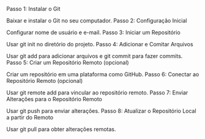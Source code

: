 Passo 1: Instalar o Git

Baixar e instalar o Git no seu computador.
Passo 2: Configuração Inicial

Configurar nome de usuário e e-mail.
Passo 3: Iniciar um Repositório

Usar git init no diretório do projeto.
Passo 4: Adicionar e Comitar Arquivos

Usar git add para adicionar arquivos e git commit para fazer commits.
Passo 5: Criar um Repositório Remoto (opcional)

Criar um repositório em uma plataforma como GitHub.
Passo 6: Conectar ao Repositório Remoto (opcional)

Usar git remote add para vincular ao repositório remoto.
Passo 7: Enviar Alterações para o Repositório Remoto

Usar git push para enviar alterações.
Passo 8: Atualizar o Repositório Local a partir do Remoto

Usar git pull para obter alterações remotas.